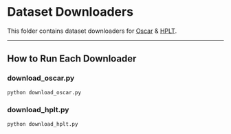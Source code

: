 # Dataset Downloaders

This folder contains dataset downloaders for [Oscar](https://huggingface.co/datasets/oscar-corpus/OSCAR-2301/tree/main/el_meta) & [HPLT](https://hplt-project.org/datasets/v2.0).


---

## How to Run Each Downloader

### download_oscar.py
```bash
python download_oscar.py
```


### download_hplt.py
```bash
python download_hplt.py
```

